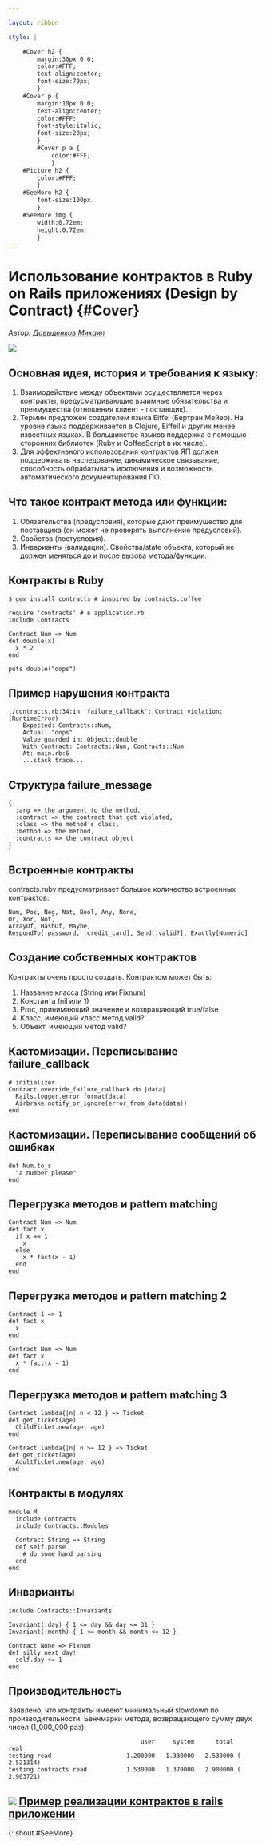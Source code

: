 ```yaml
---

layout: ribbon

style: |

    #Cover h2 {
        margin:30px 0 0;
        color:#FFF;
        text-align:center;
        font-size:70px;
        }
    #Cover p {
        margin:10px 0 0;
        text-align:center;
        color:#FFF;
        font-style:italic;
        font-size:20px;
        }
        #Cover p a {
            color:#FFF;
            }
    #Picture h2 {
        color:#FFF;
        }
    #SeeMore h2 {
        font-size:100px
        }
    #SeeMore img {
        width:0.72em;
        height:0.72em;
        }
---
```


# Использование контрактов в Ruby on Rails приложениях (Design by Contract) {#Cover}

*Автор: [Давыденков Михаил](http://github.com/DavydenkovM/)*

![](pictures/contract.jpg)
<!-- photo by John Carey, fiftyfootshadows.net -->

## Основная идея, история и требования к языку:

1. Взаимодействие между объектами осуществляется через контракты, предусматривающие взаимные обязательства и преимущества (отношения клиент - поставщик).
2. Термин предложен создателем языка Eiffel (Бертран Мейер). На уровне языка поддерживается в Clojure, Eiffell и других менее известных языках. В большинстве языков поддержка с помощью сторонних библиотек (Ruby и CoffeeScript в их числе).
3. Для эффективного использования контрактов ЯП должен поддерживать наследование, динамическое связывание, способность обрабатывать исключения и возможноcть автоматического документирования ПО.

## Что такое контракт метода или функции:

1. Обязательства (предусловия), которые дают преимущество для поставщика (он может не проверять выполнение предусловий).
2. Свойства (постусловия).
3. Инварианты (валидации). Свойства/state объекта, который не должен меняться до и после вызова метода/функции.

## Контракты в Ruby

~~~
$ gem install contracts # inspired by contracts.coffee

require 'contracts' # в application.rb
include Contracts

Contract Num => Num
def double(x)
  x * 2
end

puts double("oops")
~~~

## Пример нарушения контракта

~~~
./contracts.rb:34:in 'failure_callback': Contract violation: (RuntimeError)
    Expected: Contracts::Num,
    Actual: "oops"
    Value guarded in: Object::double
    With Contract: Contracts::Num, Contracts::Num
    At: main.rb:6
    ...stack trace...
~~~

## Структура failure_message

~~~
{
  :arg => the argument to the method,
  :contract => the contract that got violated,
  :class => the method's class,
  :method => the method,
  :contracts => the contract object
}
~~~

## Встроенные контракты

contracts.ruby предусматривает большое количество встроенных контрактов:

~~~
Num, Pos, Neg, Nat, Bool, Any, None, 
Or, Xor, Not, 
ArrayOf, HashOf, Maybe, 
RespondTo[:password, :credit_card], Send[:valid?], Exactly[Numeric]
~~~

## Создание собственных контрактов

Контракты очень просто создать. Контрактом может быть:

1. Название класса (String или Fixnum)
2. Константа (nil или 1)
3. Proc, принимающий значение и возвращающий true/false
4. Класс, имеющий класс метод valid? 
5. Объект, имеющий метод valid?

## Кастомизации. Переписывание failure_callback

~~~
# initializer
Contract.override_failure_callback do |data|
  Rails.logger.error format(data)
  Airbrake.notify_or_ignore(error_from_data(data))
end
~~~

## Кастомизации. Переписывание сообщений об ошибках

~~~
def Num.to_s
  "a number please"
end
~~~

## Перегрузка методов и pattern matching

~~~
Contract Num => Num
def fact x
  if x == 1
    x
  else
    x * fact(x - 1)
  end
end
~~~


## Перегрузка методов и pattern matching 2

~~~
Contract 1 => 1
def fact x
  x
end

Contract Num => Num
def fact x
  x * fact(x - 1)
end
~~~

## Перегрузка методов и pattern matching 3

~~~
Contract lambda{|n| n < 12 } => Ticket
def get_ticket(age)
  ChildTicket.new(age: age)
end

Contract lambda{|n| n >= 12 } => Ticket
def get_ticket(age)
  AdultTicket.new(age: age)
end
~~~

## Контракты в модулях

~~~
module M
  include Contracts
  include Contracts::Modules

  Contract String => String
  def self.parse
    # do some hard parsing
  end
end
~~~

## Инварианты

~~~
include Contracts::Invariants

Invariant(:day) { 1 <= day && day <= 31 }
Invariant(:month) { 1 <= month && month <= 12 }

Contract None => Fixnum
def silly_next_day!
  self.day += 1
end
~~~

## Производительность

Заявлено, что контракты имееют минимальный slowdown по производительности.
Бенчмарки метода, возвращающего сумму двух чисел (1_000_000 раз):

~~~
                                     user     system      total        real
testing read                     1.200000   1.330000   2.530000 (  2.521314)
testing contracts read           1.530000   1.370000   2.900000 (  2.903721)
~~~

## ![](http://shwr.me/pictures/logo.svg) [Пример реализации контрактов в rails приложении](https://github.com/DavydenkovM/rails_and_contracts/)
{:.shout #SeeMore}

